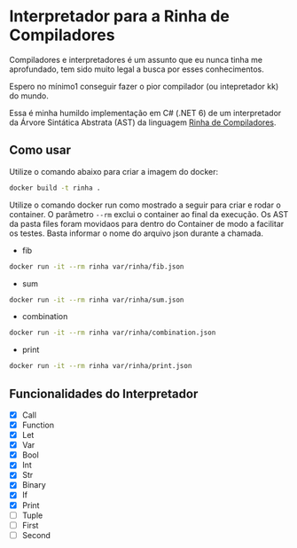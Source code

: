 # Interpretador para a Rinha de Compiladores

Compiladores e interpretadores é um assunto que eu nunca tinha me aprofundado, tem sido muito legal a busca por esses conhecimentos.

Espero no mínimo1 conseguir fazer o pior compilador (ou intepretador kk) do mundo.

Essa é minha humildo implementação em C# (.NET 6) de um interpretador da Árvore Sintática Abstrata (AST) da linguagem [Rinha de Compiladores](https://github.com/aripiprazole/rinha-de-compiler/).

## Como usar

Utilize o comando abaixo para criar a imagem do docker:

```bash 
docker build -t rinha .
```

Utilize o comando docker run como mostrado a seguir para criar e rodar o container. O parâmetro ```--rm``` exclui o container ao final da execução. Os AST da pasta files foram movidaos para dentro do Container de modo a facilitar os testes. Basta informar o nome do arquivo json durante a chamada.

- fib
```bash
docker run -it --rm rinha var/rinha/fib.json
```

- sum
```bash
docker run -it --rm rinha var/rinha/sum.json
```

- combination
```bash
docker run -it --rm rinha var/rinha/combination.json
```

- print
```bash
docker run -it --rm rinha var/rinha/print.json
```

## Funcionalidades do Interpretador

- [x] Call
- [x] Function
- [x] Let
- [x] Var
- [x] Bool
- [x] Int
- [x] Str
- [x] Binary
- [x] If
- [x] Print
- [ ] Tuple
- [ ] First
- [ ] Second
